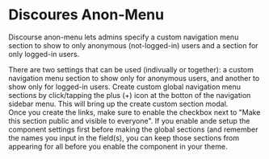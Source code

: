 # Discoures Anon-Menu
Discourse anon-menu lets admins specify a custom navigation menu section to show to only anonymous (not-logged-in) users and a section for only logged-in users.

There are two settings that can be used (indivually or together): a custom navigation menu section to show only for anonymous users, and another to show only for logged-in users.
Create custom global navigation menu sections by click/tapping the plus (+) icon at the botton of the navigation sidebar menu.  This will bring up the create custom section modal.  
Once you create the links, make sure to enable the checkbox next to "Make this section public and visible to everyone". 
If you enable ande setup the component settings first before making the global sections (and remember the names you input in the field(s), you can keep those sections from appearing for all before you enable the component in your theme.
